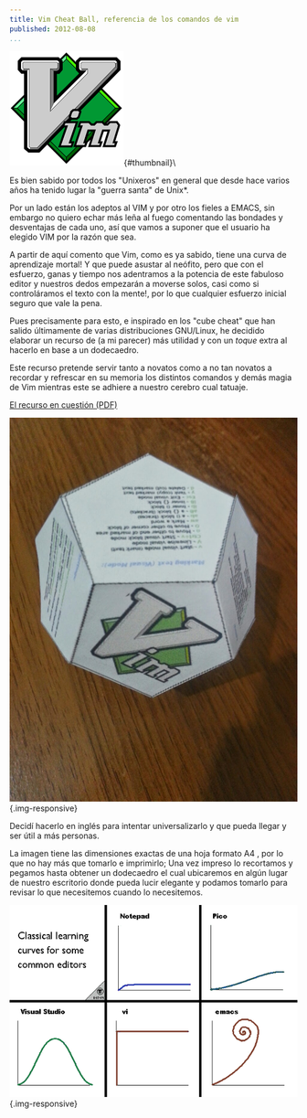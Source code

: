 ```yaml
---
title: Vim Cheat Ball, referencia de los comandos de vim
published: 2012-08-08
...
```


![](/img/vimball1/thumbnail.png){#thumbnail}\

Es bien sabido por todos los "Unixeros" en general que desde hace varios años ha
tenido lugar la "guerra santa" de Unix*.

Por un lado están los adeptos al VIM y por otro los fieles a EMACS, sin embargo
no quiero echar más leña al fuego comentando las bondades y desventajas de cada
uno, así que vamos a suponer que el usuario ha elegido VIM por la razón que sea.

<!--more-->

A partir de aquí comento que Vim, como es ya sabido, tiene una curva de
aprendizaje mortal! Y que puede asustar al neófito, pero que con el esfuerzo,
ganas y tiempo nos adentramos a la potencia de este fabuloso editor y nuestros
dedos empezarán a moverse solos, casi como si controláramos el texto con la
mente!, por lo que cualquier esfuerzo inicial seguro que vale la pena.

Pues precisamente para esto, e inspirado en los "cube cheat" que han salido
últimamente de varias distribuciones GNU/Linux, he decidido elaborar un recurso
de (a mi parecer) más utilidad y con un *toque* extra al hacerlo en base a un
dodecaedro.

Este recurso pretende servir tanto a novatos como a no tan novatos a recordar y
refrescar en su memoria los distintos comandos y demás magia de Vim mientras
este se adhiere a nuestro cerebro cual tatuaje.


[El recurso en cuestión
(PDF)](https://github.com/alx741/vim_cheat_ball/blob/master/small.pdf)

![](/img/vimball1/shot1.jpg){.img-responsive}


Decidí hacerlo en inglés para intentar universalizarlo y que pueda llegar y ser
útil a más personas.

La imagen tiene las dimensiones exactas de una hoja formato A4 , por lo que no
hay más que tomarlo e imprimirlo; Una vez impreso lo recortamos y pegamos hasta
obtener un dodecaedro el cual ubicaremos en algún lugar de nuestro escritorio
donde pueda lucir elegante y podamos tomarlo para revisar lo que necesitemos
cuando lo necesitemos.

![](/img/vimball1/editors.png){.img-responsive}
